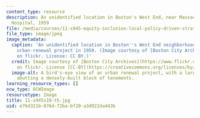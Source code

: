 ```yaml
---
content_type: resource
description: An unidentified location in Boston's West End, near Massachusetts General
  Hospital, 1959
file: /media/courses/11-s945-equity-inclusion-local-policy-driven-strategies-for-economic-development-the-just-city-spring-2019/e76d321b076d72babf20a3d922da443b_11-s945s19-th.jpg
file_type: image/jpeg
image_metadata:
  caption: 'An unidentified location in Boston''s West End neighborhood during a controversial
    urban-renewal project in 1959. (Image courtesy of [Boston City Archives](https://www.flickr.com/photos/cityofbostonarchives/9317250700/)
    on flickr. License: CC BY.)'
  credit: Image courtesy of [Boston City Archives](https://www.flickr.com/photos/cityofbostonarchives/9317250700/)
    on flickr. License [CC-BY](https://creativecommons.org/licenses/by/2.0/).
  image-alt: A bird's-eye view of an urban renewal project, with a large barren area
    abutting a densely-built block of tenements.
learning_resource_types: []
ocw_type: OCWImage
resourcetype: Image
title: 11-s945s19-th.jpg
uid: e76d321b-076d-72ba-bf20-a3d922da443b
---
```

